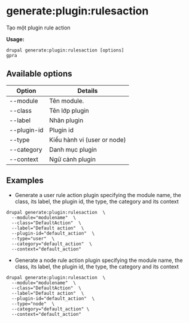 # generate:plugin:rulesaction
Tạo một plugin rule action

**Usage:**
```
drupal generate:plugin:rulesaction [options]
gpra
```

## Available options
Option | Details
-------|-------------
--module | Tên module.
--class | Tên lớp plugin
--label | Nhãn plugin
--plugin-id | Plugin id
--type | Kiểu hành vi (user or node)
--category | Danh mục plugin
--context | Ngữ cảnh plugin

## Examples
* Generate a user rule action plugin specifying the module name, the class, its label, the plugin id, the type, the category and its context
```
drupal generate:plugin:rulesaction  \
  --module="modulename"  \
  --class="DefaultAction"  \
  --label="Default action"  \
  --plugin-id="default_action"  \
  --type="user"  \
  --category="default_action"  \
  --context="default_action"
```
* Generate a node rule action plugin specifying the module name, the class, its label, the plugin id, the type, the category and its context
```
drupal generate:plugin:rulesaction  \
  --module="modulename"  \
  --class="DefaultAction"  \
  --label="Default action"  \
  --plugin-id="default_action"  \
  --type="node"  \
  --category="default_action" \
  --context="default_action"
```
